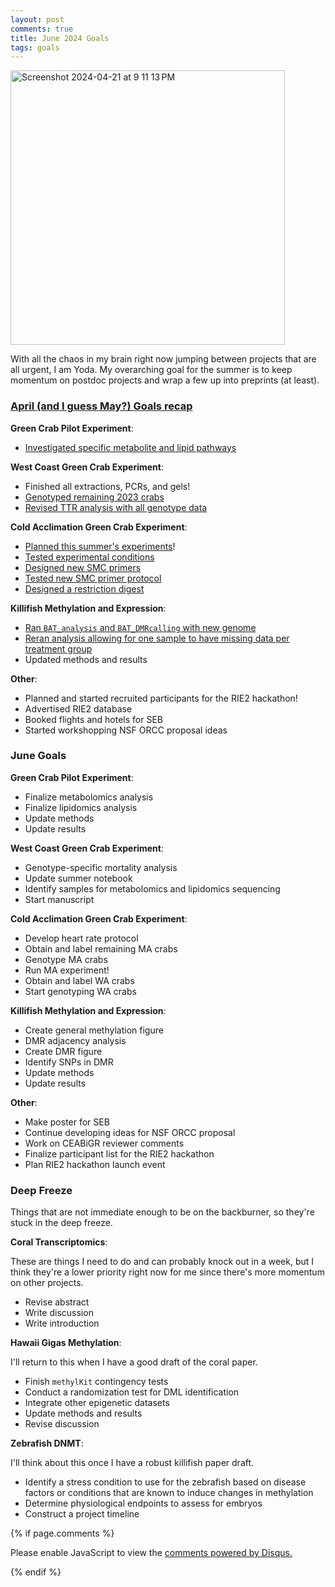 ```yaml
---
layout: post
comments: true
title: June 2024 Goals
tags: goals
---
```


<img width="439" alt="Screenshot 2024-04-21 at 9 11 13 PM" src="https://github.com/yaaminiv/yaaminiv.github.io/assets/22335838/4b0976cb-4b1b-48c6-8785-c1abe843c28b">

With all the chaos in my brain right now jumping between projects that are all urgent, I am Yoda. My overarching goal for the summer is to keep momentum on postdoc projects and wrap a few up into preprints (at least).

### [April (and I guess May?) Goals recap](https://yaaminiv.github.io/April-2024-Goals/)

**Green Crab Pilot Experiment**:

- [Investigated specific metabolite and lipid pathways](https://yaaminiv.github.io/Green-Crab-Experiment-Part28/)

**West Coast Green Crab Experiment**:

- Finished all extractions, PCRs, and gels!
- [Genotyped remaining 2023 crabs](https://yaaminiv.github.io/Green-Crab-Experiment-2023-Part56/)
- [Revised TTR analysis with all genotype data](https://yaaminiv.github.io/Green-Crab-Experiment-2023-Part56/)

**Cold Acclimation Green Crab Experiment**:

- [Planned this summer's experiments](https://yaaminiv.github.io/Green-Crab-Experiment-2024/)!
- [Tested experimental conditions](https://yaaminiv.github.io/Green-Crab-Experiment-2024-Part5/)
- [Designed new SMC primers](https://yaaminiv.github.io/Green-Crab-Experiment-2024-Part2/)
- [Tested new SMC primer protocol](https://yaaminiv.github.io/Green-Crab-Experiment-2024-Part4/)
- [Designed a restriction digest](https://yaaminiv.github.io/Green-Crab-Experiment-2024-Part6/)

**Killifish Methylation and Expression**:

- [Ran `BAT_analysis` and `BAT_DMRcalling` with new genome](https://yaaminiv.github.io/Killifish-Hypoxia-RRBS-Part24/)
- [Reran analysis allowing for one sample to have missing data per treatment group](https://yaaminiv.github.io/Killifish-Hypoxia-RRBS-Part25/)
- Updated methods and results

**Other**:

- Planned and started recruited participants for the RIE2 hackathon!
- Advertised RIE2 database
- Booked flights and hotels for SEB
- Started workshopping NSF ORCC proposal ideas

### June Goals

**Green Crab Pilot Experiment**:

- Finalize metabolomics analysis
- Finalize lipidomics analysis
- Update methods
- Update results

**West Coast Green Crab Experiment**:

- Genotype-specific mortality analysis
- Update summer notebook
- Identify samples for metabolomics and lipidomics sequencing
- Start manuscript

**Cold Acclimation Green Crab Experiment**:

- Develop heart rate protocol
- Obtain and label remaining MA crabs
- Genotype MA crabs
- Run MA experiment!
- Obtain and label WA crabs
- Start genotyping WA crabs

**Killifish Methylation and Expression**:

- Create general methylation figure
- DMR adjacency analysis
- Create DMR figure
- Identify SNPs in DMR
- Update methods
- Update results

**Other**:

- Make poster for SEB
- Continue developing ideas for NSF ORCC proposal
- Work on CEABiGR reviewer comments
- Finalize participant list for the RIE2 hackathon
- Plan RIE2 hackathon launch event

### Deep Freeze

Things that are not immediate enough to be on the backburner, so they're stuck in the deep freeze.

**Coral Transcriptomics**:

These are things I need to do and can probably knock out in a week, but I think they're a lower priority right now for me since there's more momentum on other projects.

- Revise abstract
- Write discussion
- Write introduction

**Hawaii Gigas Methylation**:

I'll return to this when I have a good draft of the coral paper.

- Finish `methylKit` contingency tests
- Conduct a randomization test for DML identification
- Integrate other epigenetic datasets
- Update methods and results
- Revise discussion

**Zebrafish DNMT**:

I'll think about this once I have a robust killifish paper draft.

- Identify a stress condition to use for the zebrafish based on disease factors or conditions that are known to induce changes in methylation
- Determine physiological endpoints to assess for embryos
- Construct a project timeline

{% if page.comments %}

<div id="disqus_thread"></div>
<script>

/**
*  RECOMMENDED CONFIGURATION VARIABLES: EDIT AND UNCOMMENT THE SECTION BELOW TO INSERT DYNAMIC VALUES FROM YOUR PLATFORM OR CMS.
*  LEARN WHY DEFINING THESE VARIABLES IS IMPORTANT: https://disqus.com/admin/universalcode/#configuration-variables*/
/*
var disqus_config = function () {
this.page.url = PAGE_URL;  // Replace PAGE_URL with your page's canonical URL variable
this.page.identifier = PAGE_IDENTIFIER; // Replace PAGE_IDENTIFIER with your page's unique identifier variable
};
*/
(function() { // DON'T EDIT BELOW THIS LINE
var d = document, s = d.createElement('script');
s.src = 'https://the-responsible-grad-student.disqus.com/embed.js';
s.setAttribute('data-timestamp', +new Date());
(d.head || d.body).appendChild(s);
})();
</script>
<noscript>Please enable JavaScript to view the <a href="https://disqus.com/?ref_noscript">comments powered by Disqus.</a></noscript>

{% endif %}

<script id="dsq-count-scr" src="//the-responsible-grad-student.disqus.com/count.js" async></script>

